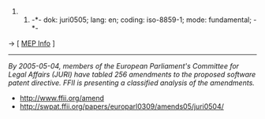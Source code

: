 1.  1.  -\*- dok: juri0505; lang: en; coding: iso-8859-1; mode:
        fundamental; -\*-

-\> \[ [ MEP Info](Plen0505En "wikilink") \]

------------------------------------------------------------------------

*By 2005-05-04, members of the European Parliament\'s Committee for
Legal Affairs (JURI) have tabled 256 amendments to the proposed software
patent directive. FFII is presenting a classified analysis of the
amendments.*

-   <http://www.ffii.org/amend>
-   <http://swpat.ffii.org/papers/europarl0309/amends05/juri0504/>
